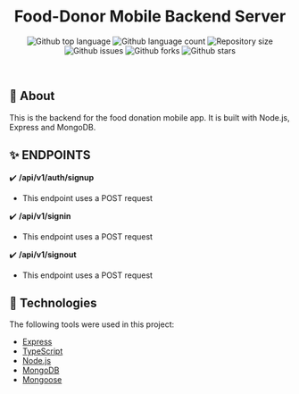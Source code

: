 <h1 align="center">Food-Donor Mobile Backend Server</h1>

<p align="center">
<img alt="Github top language" src="https://img.shields.io/github/languages/top/food-donor/mobile-server?color=56BEB8">

  <img alt="Github language count" src="https://img.shields.io/github/languages/count/food-donor/mobile-server?color=56BEB8">

  <img alt="Repository size" src="https://img.shields.io/github/repo-size/food-donor/mobile-server?color=56BEB8">

  <!-- <img alt="License" src="https://img.shields.io/github/license/qbentil/crowncast-backend?color=56BEB8"> -->

  <img alt="Github issues" src="https://img.shields.io/github/issues/food-donor/mobile-server?color=56BEB8" />

  <img alt="Github forks" src="https://img.shields.io/github/forks/food-donor/mobile-server?color=56BEB8" />

  <img alt="Github stars" src="https://img.shields.io/github/stars/food-donor/mobile-server?color=56BEB8" />
</p>

<br>

## :dart: About

This is the backend for the food donation mobile app. It is built with Node.js, Express and MongoDB.

## :sparkles: ENDPOINTS

:heavy_check_mark: <strong>/api/v1/auth/signup</strong>

- <p>This endpoint uses a POST request</p>
  <!-- - <p>This endpoint takes in a request body of properties : fName, lName, programme and residence</p>
- <p>If the student is created, it returns a Status code of 201 and the Student Created.</p> -->

:heavy_check_mark: <strong>/api/v1/signin</strong>

- <p> This endpoint uses a POST request</p>
  <!-- - <p> It returns a the student whose student ID is placed after the endpoint</p>
- <p>example : localhost:5000/api/v1/find-student/10945448</p> -->

:heavy_check_mark: <strong>/api/v1/signout</strong>

- <p> This endpoint uses a POST request</p>
  <!-- - <p> It returns a the student whose student ID is placed after the endpoint</p>
- <p>example : localhost:5000/api/v1/find-student/10945448</p> -->

## :rocket: Technologies

The following tools were used in this project:

- [Express](https://expressjs.com/)
- [TypeScript](https://www.typescriptlang.org/)
- [Node.js](https://nodejs.org/en/)
- [MongoDB](https://www.mongodb.com/)
- [Mongoose](https://mongoosejs.com/)
